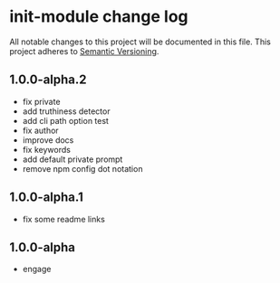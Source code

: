 # init-module change log

All notable changes to this project will be documented in this file.
This project adheres to [Semantic Versioning](http://semver.org/).

## 1.0.0-alpha.2
* fix private
* add truthiness detector
* add cli path option test
* fix author
* improve docs
* fix keywords
* add default private prompt
* remove npm config dot notation

## 1.0.0-alpha.1
* fix some readme links

## 1.0.0-alpha
* engage

